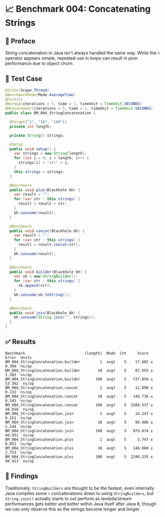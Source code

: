 # 📈 Benchmark 004: Concatenating Strings

## 📘 Preface

String concatenation in Java isn't always handled the same way. While the `+` operator appears simple, repeated use in loops can result in poor performance due to object churn.

## 🔬 Test Case

```java
@State(Scope.Thread)
@BenchmarkMode(Mode.AverageTime)
@Fork(1)
@Warmup(iterations = 5, time = 1, timeUnit = TimeUnit.SECONDS)
@Measurement(iterations = 5, time = 1, timeUnit = TimeUnit.SECONDS)
public class BM_004_StringConcatenation {

  @Param({"1", "10", "100"})
  private int length;

  private String[] strings;

  @Setup
  public void setup() {
    var strings = new String[length];
    for (int i = 0; i < length; i++) {
      strings[i] = "str" + i;
    }
    this.strings = strings;
  }

  @Benchmark
  public void plus(Blackhole bh) {
    var result = "";
    for (var str : this.strings) {
      result = result + str;
    }
    bh.consume(result);
  }

  @Benchmark
  public void concat(Blackhole bh) {
    var result = "";
    for (var str : this.strings) {
      result = result.concat(str);
    }
    bh.consume(result);
  }

  @Benchmark
  public void builder(Blackhole bh) {
    var sb = new StringBuilder();
    for (var str : this.strings) {
      sb.append(str);
    }
    bh.consume(sb.toString());
  }

  @Benchmark
  public void join(Blackhole bh) {
    bh.consume(String.join("", strings));
  }
}
```

## ✅ Results

```
Benchmark                           (length)  Mode  Cnt     Score    Error  Units
BM_004_StringConcatenation.builder         1  avgt    5    17.485 ±  0.309  ns/op
BM_004_StringConcatenation.builder        10  avgt    5    87.555 ±  1.302  ns/op
BM_004_StringConcatenation.builder       100  avgt    5   737.058 ± 53.362  ns/op
BM_004_StringConcatenation.concat          1  avgt    5    12.890 ±  0.132  ns/op
BM_004_StringConcatenation.concat         10  avgt    5   149.736 ±  0.545  ns/op
BM_004_StringConcatenation.concat        100  avgt    5  2208.537 ± 48.658  ns/op
BM_004_StringConcatenation.join            1  avgt    5    14.247 ±  0.151  ns/op
BM_004_StringConcatenation.join           10  avgt    5    98.986 ±  1.144  ns/op
BM_004_StringConcatenation.join          100  avgt    5   979.874 ± 40.951  ns/op
BM_004_StringConcatenation.plus            1  avgt    5     3.747 ±  0.052  ns/op
BM_004_StringConcatenation.plus           10  avgt    5   148.860 ±  2.753  ns/op
BM_004_StringConcatenation.plus          100  avgt    5  2240.235 ± 98.413  ns/op
```

## 🔎 Findings

Traditionally, `StringBuilders` are thought to be the fastest, even internally Java compiles some `+` concatenations down to using `StringBuilders`, but `String.join()` actually starts to out perform as lambda/stream performances gets better and better within Java itself after Java 8, though we can only observe this as the strings become longer and longer.